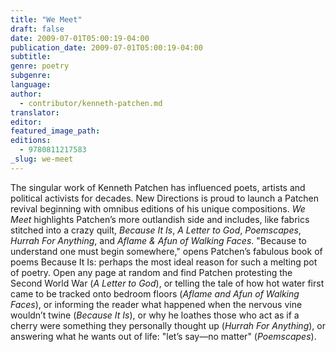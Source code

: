 ```yaml
---
title: "We Meet"
draft: false
date: 2009-07-01T05:00:19-04:00
publication_date: 2009-07-01T05:00:19-04:00
subtitle:
genre: poetry
subgenre:
language:
author:
  - contributor/kenneth-patchen.md
translator:
editor:
featured_image_path:
editions:
  - 9780811217583
_slug: we-meet
---
```


The singular work of Kenneth Patchen has influenced poets, artists and political activists for decades. New Directions is proud to launch a Patchen revival beginning with omnibus editions of his unique compositions. _We Meet_ highlights Patchen’s more outlandish side and includes, like fabrics stitched into a crazy quilt, _Because It Is_, _A Letter to God_, _Poemscapes_, _Hurrah For Anything_, and _Aflame & Afun of Walking Faces_. "Because to understand one must begin somewhere," opens Patchen’s fabulous book of poems Because It Is: perhaps the most ideal reason for such a melting pot of poetry. Open any page at random and find Patchen protesting the Second World War (_A Letter to God_), or telling the tale of how hot water first came to be tracked onto bedroom floors (_Aflame and Afun of Walking Faces_), or informing the reader what happened when the nervous vine wouldn’t twine (_Because It Is_), or why he loathes those who act as if a cherry were something they personally thought up (_Hurrah For Anything_), or answering what he wants out of life: "let’s say—no matter" (_Poemscapes_).

